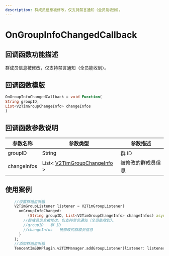 ```yaml
---
description: 群成员信息被修改，仅支持禁言通知（全员能收到）。
---
```


# OnGroupInfoChangedCallback

## 回调函数功能描述

群成员信息被修改，仅支持禁言通知（全员能收到）。

## 回调函数模版

```dart
OnGroupInfoChangedCallback = void Function(
String groupID,
List<V2TimGroupChangeInfo> changeInfos
)
```

## 回调函数参数说明

| 参数名称        | 参数类型                                                                                  | 参数描述      |
| ----------- | ------------------------------------------------------------------------------------- | --------- |
| groupID     | String                                                                                | 群 ID      |
| changeInfos | List< [V2TimGroupChangeInfo](../../api/guan-jian-lei/group/v2timgroupchangeinfo.md) > | 被修改的群成员信息 |

## 使用案例

```dart
    //设置群组监听器
    V2TimGroupListener listener = V2TimGroupListener(
      onGroupInfoChanged:
          (String groupID, List<V2TimGroupChangeInfo> changeInfos) async {
        //群成员信息被修改，仅支持禁言通知（全员能收到）。
        //groupID	群 ID
        //changeInfos	被修改的群成员信息
      }
    );
    //添加群组监听器
    TencentImSDKPlugin.v2TIMManager.addGroupListener(listener: listener);
```

